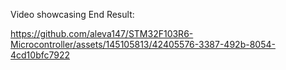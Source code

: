 Video showcasing End Result:

https://github.com/aleva147/STM32F103R6-Microcontroller/assets/145105813/42405576-3387-492b-8054-4cd10bfc7922

